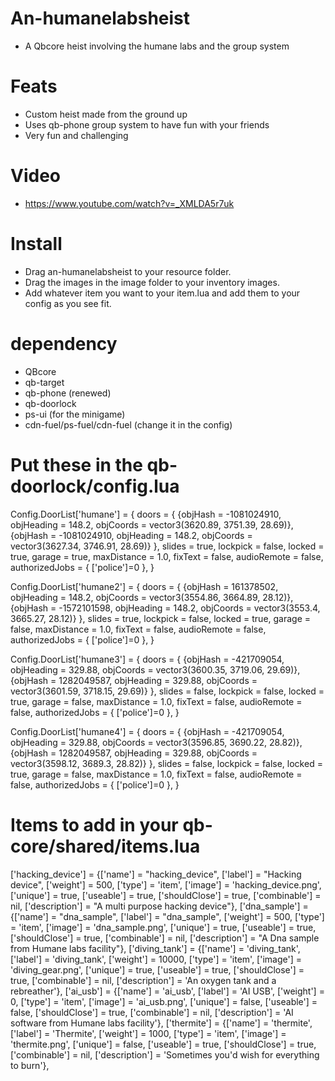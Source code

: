 # An-humanelabsheist
- A Qbcore heist involving the humane labs and the group system


# Feats
- Custom heist made from the ground up
- Uses qb-phone group system to have fun with your friends
- Very fun and challenging

# Video
- https://www.youtube.com/watch?v=_XMLDA5r7uk

# Install
- Drag an-humanelabsheist to your resource folder.
- Drag the images in the image folder to your inventory images.
- Add whatever item you want to your item.lua and add them to your config as you see fit.

# dependency 
- QBcore
- qb-target
- qb-phone (renewed)
- qb-doorlock
- ps-ui (for the minigame)
- cdn-fuel/ps-fuel/cdn-fuel (change it in the config)

# Put these in the qb-doorlock/config.lua

Config.DoorList['humane'] = {
	doors = {
		{objHash = -1081024910, objHeading = 148.2, objCoords = vector3(3620.89, 3751.39, 28.69)},
		{objHash = -1081024910, objHeading = 148.2, objCoords = vector3(3627.34, 3746.91, 28.69)}
	},
	slides = true,
	lockpick = false,
	locked = true,
	garage = true,
	maxDistance = 1.0,
	fixText = false,
	audioRemote = false,
	authorizedJobs = { ['police']=0 },
}

Config.DoorList['humane2'] = {
	doors = {
		{objHash = 161378502, objHeading = 148.2, objCoords = vector3(3554.86, 3664.89, 28.12)},
		{objHash = -1572101598, objHeading = 148.2, objCoords = vector3(3553.4, 3665.27, 28.12)}
	},
	slides = true,
	lockpick = false,
	locked = true,
	garage = false,
	maxDistance = 1.0,
	fixText = false,
	audioRemote = false,
	authorizedJobs = { ['police']=0 },
}

Config.DoorList['humane3'] = {
	doors = {
		{objHash = -421709054, objHeading = 329.88, objCoords = vector3(3600.35, 3719.06, 29.69)},
		{objHash = 1282049587, objHeading = 329.88, objCoords = vector3(3601.59, 3718.15, 29.69)}
	},
	slides = false,
	lockpick = false,
	locked = true,
	garage = false,
	maxDistance = 1.0,
	fixText = false,
	audioRemote = false,
	authorizedJobs = { ['police']=0 },
}

Config.DoorList['humane4'] = {
	doors = {
		{objHash = -421709054, objHeading = 329.88, objCoords = vector3(3596.85, 3690.22, 28.82)},
		{objHash = 1282049587, objHeading = 329.88, objCoords = vector3(3598.12, 3689.3, 28.82)}
	},
	slides = false,
	lockpick = false,
	locked = true,
	garage = false,
	maxDistance = 1.0,
	fixText = false,
	audioRemote = false,
	authorizedJobs = { ['police']=0 },
}

# Items to add in your qb-core/shared/items.lua 

['hacking_device']			  = {['name'] = "hacking_device",					['label'] = "Hacking device",			['weight'] = 500,		['type'] = 'item', 		['image'] = 'hacking_device.png',			['unique'] = true,		['useable']	= true,		['shouldClose'] = true,	   ['combinable'] = nil,   ['description'] = "A multi purpose hacking device"},
['dna_sample']			  = {['name'] = "dna_sample",					['label'] = "dna_sample",			['weight'] = 500,		['type'] = 'item', 		['image'] = 'dna_sample.png',			['unique'] = true,		['useable']	= true,		['shouldClose'] = true,	   ['combinable'] = nil,   ['description'] = "A Dna sample from Humane labs facility"},
['diving_tank'] 			     = {['name'] = 'diving_tank', 					['label'] = 'diving_tank', 				['weight'] = 10000, 	['type'] = 'item', 		['image'] = 'diving_gear.png', 			['unique'] = true, 	    ['useable'] = true, 	['shouldClose'] = true,    ['combinable'] = nil,   ['description'] = 'An oxygen tank and a rebreather'},
['ai_usb'] 				 	 = {['name'] = 'ai_usb', 			  	  	['label'] = 'AI USB', 				['weight'] = 0, 		['type'] = 'item', 		['image'] = 'ai_usb.png', 			['unique'] = false, 	['useable'] = false, 	['shouldClose'] = true,	   ['combinable'] = nil,   ['description'] = 'AI software from Humane labs facility'},
['thermite']                    = {['name'] = 'thermite',                       ['label'] = 'Thermite',                 ['weight'] = 1000,      ['type'] = 'item',      ['image'] = 'thermite.png',             ['unique'] = false,     ['useable'] = true,     ['shouldClose'] = true,    	['combinable'] = nil,   	 ['description'] = 'Sometimes you\'d wish for everything to burn'},




